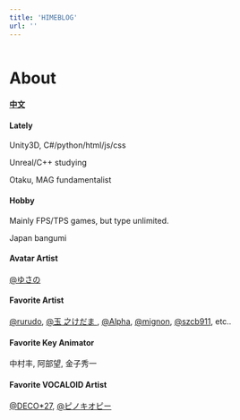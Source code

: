 ```yaml
---
title: 'HIMEBLOG'
url: ''
---
```

<img id="_index" loading="lazy" src="" data-zoomable/>

<h1>About</h1>
<h4><a href="../zh-cn">中文</a></h4>

<div class="main-post-content">
    <div class="main-post-content-txt">
        <h4><span class="important">Lately</span></h4>
        <p>
            Unity3D, C#/python/html/js/css
        </p>
        <p>
            Unreal/C++ studying
        </p>
        <p>
            Otaku, <ruby>M<rt class="ttt" data-rt="Manga"></rt>A<rt class="ttt" data-rt="Anime"></rt>G<rt class="ttt" data-rt="Games"></rt></ruby> fundamentalist
        </p>
        <h4><span class="important">Hobby</span></h4>
        <p>
            Mainly FPS/TPS games, but type unlimited. 
        </p>
        <p>
            Japan bangumi
        </p>
        <h4><span class="important">Avatar Artist</span></h4>
        <p>
            <a href="https://www.pixiv.net/users/126858" target="_blank">
                @ゆさの
            </a>
        </p>
        <h4><span class="important">Favorite Artist</span></h4>
        <p>
            <a href="https://www.pixiv.net/users/25760573" target="_blank">
                @rurudo</a>,
            <a href="https://www.pixiv.net/users/16731" target="_blank">
                @<ruby>玉<rt class="ttt" data-rt="tama"></rt>
                    之<rt class="ttt" data-rt="no"></rt>けだま
                </ruby></a>,
            <a href="https://www.pixiv.net/users/16051830" target="_blank">
                @Alpha</a>,
            <a href="https://www.pixiv.net/users/24234" target="_blank">
                @mignon</a>,
            <a href="https://www.pixiv.net/users/6049901" target="_blank">
                @szcb911</a>, etc..
        </p>
        <h4><span class="important">Favorite Key Animator</span></h4>
        <p>中村丰, 阿部望, 金子秀一</p>
        <h4><span class="important">Favorite VOCALOID Artist</span></h4>
        <p>
            <a href="https://space.bilibili.com/177291194" target="_blank">
                @DECO*27</a>,
            <a href="https://space.bilibili.com/203655966" target="_blank">
                @<ruby>ピノキオピー<rt class="ttt" data-rt="PinocchioP"></rt>
                </ruby>
            </a>
        </p>
    </div>
</div>
